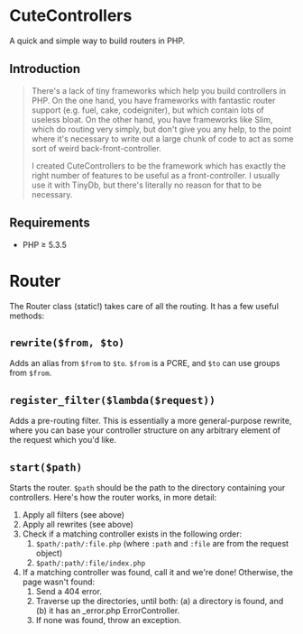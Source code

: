 CuteControllers
===============
A quick and simple way to build routers in PHP.

Introduction
------------
> There's a lack of tiny frameworks which help you build controllers in PHP. On the one hand, you have
> frameworks with fantastic router support (e.g. fuel, cake, codeigniter), but which contain lots of
> useless bloat. On the other hand, you have frameworks like Slim, which do routing very simply, but don't
> give you any help, to the point where it's necessary to write out a large chunk of code to act as some
> sort of weird back-front-controller.
>
> I created CuteControllers to be the framework which has exactly the right number of features to be
> useful as a front-controller. I usually use it with TinyDb, but there's literally no reason for that
> to be necessary.

Requirements
------------
 * PHP &ge; 5.3.5

Router
======
The Router class (static!) takes care of all the routing. It has a few useful methods:

`rewrite($from, $to)`
---------------------
Adds an alias from `$from` to `$to`. `$from` is a PCRE, and `$to` can use groups from `$from`.

`register_filter($lambda($request))`
------------------------------------
Adds a pre-routing filter. This is essentially a more general-purpose rewrite, where you can base your
controller structure on any arbitrary element of the request which you'd like.

`start($path)`
--------------
Starts the router. `$path` should be the path to the directory containing your controllers. Here's how the
router works, in more detail:

 1. Apply all filters (see above)
 2. Apply all rewrites (see above)
 3. Check if a matching controller exists in the following order:
    1. `$path/:path/:file.php` (where `:path` and `:file` are from the request object)
    2. `$path/:path/:file/index.php`
 4. If a matching controller was found, call it and we're done! Otherwise, the page wasn't found:
    1. Send a 404 error.
    2. Traverse up the directories, until both: (a) a directory is found, and (b) it has an _error.php ErrorController.
    3. If none was found, throw an exception.